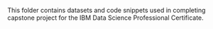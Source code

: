 This folder contains datasets and code snippets used in completing capstone project for the IBM Data Science Professional Certificate.
